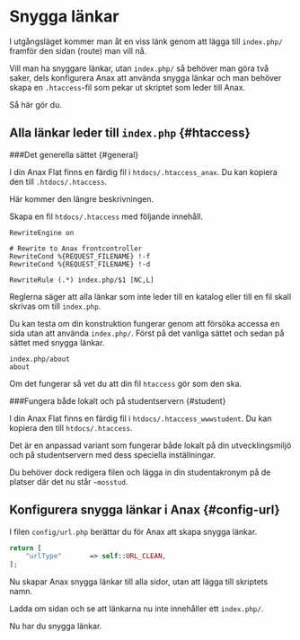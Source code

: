 ---
...
Snygga länkar
==================================

I utgångsläget kommer man åt en viss länk genom att lägga till `index.php/` framför den sidan (route) man vill nå.

Vill man ha snyggare länkar, utan `index.php/` så behöver man göra två saker, dels konfigurera Anax att använda snygga länkar och man behöver skapa en `.htaccess`-fil som pekar ut skriptet som leder till Anax.

Så här gör du.



Alla länkar leder till `index.php` {#htaccess}
-----------------------------------



###Det generella sättet {#general}

I din Anax Flat finns en färdig fil i `htdocs/.htaccess_anax`. Du kan kopiera den till `.htdocs/.htaccess`.

Här kommer den längre beskrivningen.

Skapa en fil `htdocs/.htaccess` med följande innehåll.

```text
RewriteEngine on

# Rewrite to Anax frontcontroller
RewriteCond %{REQUEST_FILENAME} !-f
RewriteCond %{REQUEST_FILENAME} !-d

RewriteRule (.*) index.php/$1 [NC,L]
```

Reglerna säger att alla länkar som inte leder till en katalog eller till en fil skall skrivas om till `index.php`.

Du kan testa om din konstruktion fungerar genom att försöka accessa en sida utan att använda `index.php/`. Först på det vanliga sättet och sedan på sättet med snygga länkar.

```text
index.php/about
about
```

Om det fungerar så vet du att din fil `htaccess` gör som den ska.



###Fungera både lokalt och på studentservern {#student}

I din Anax Flat finns en färdig fil i `htdocs/.htaccess_wwwstudent`. Du kan kopiera den till `htdocs/.htaccess`.

Det är en anpassad variant som fungerar både lokalt på din utvecklingsmiljö och på studentservern med dess speciella inställningar.

Du behöver dock redigera filen och lägga in din studentakronym på de platser där det nu står `~mosstud`.



Konfigurera snygga länkar i Anax {#config-url}
-----------------------------------

I filen `config/url.php` berättar du för Anax att skapa snygga länkar.

```php
return [
    "urlType"       => self::URL_CLEAN,
];
```

Nu skapar Anax snygga länkar till alla sidor, utan att lägga till skriptets namn.

Ladda om sidan och se att länkarna nu inte innehåller ett `index.php/`.

Nu har du snygga länkar.
